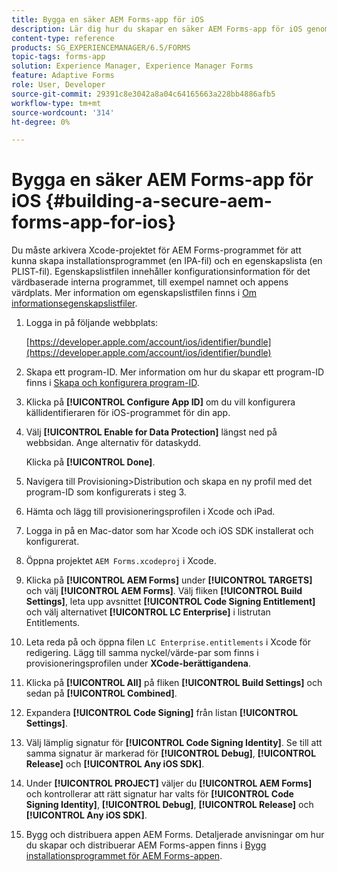```yaml
---
title: Bygga en säker AEM Forms-app för iOS
description: Lär dig hur du skapar en säker AEM Forms-app för iOS genom att arkivera Xcode-projektet. Detta skapar en installationsfil (en .ipa-fil) och en egenskapslista (en .plist-fil).
content-type: reference
products: SG_EXPERIENCEMANAGER/6.5/FORMS
topic-tags: forms-app
solution: Experience Manager, Experience Manager Forms
feature: Adaptive Forms
role: User, Developer
source-git-commit: 29391c8e3042a8a04c64165663a228bb4886afb5
workflow-type: tm+mt
source-wordcount: '314'
ht-degree: 0%

---
```


# Bygga en säker AEM Forms-app för iOS {#building-a-secure-aem-forms-app-for-ios}

Du måste arkivera Xcode-projektet för AEM Forms-programmet för att kunna skapa installationsprogrammet (en IPA-fil) och en egenskapslista (en PLIST-fil). Egenskapslistfilen innehåller konfigurationsinformation för det värdbaserade interna programmet, till exempel namnet och appens värdplats. Mer information om egenskapslistfilen finns i [Om informationsegenskapslistfiler](https://developer.apple.com/library/ios/#documentation/general/Reference/InfoPlistKeyReference/Articles/AboutInformationPropertyListFiles.html).

1. Logga in på följande webbplats:

   [https://developer.apple.com/account/ios/identifier/bundle](https://developer.apple.com/account/ios/identifier/bundle)

1. Skapa ett program-ID. Mer information om hur du skapar ett program-ID finns i [Skapa och konfigurera program-ID](https://developer.apple.com/library/ios/documentation/IDEs/Conceptual/AppDistributionGuide/MaintainingProfiles/MaintainingProfiles.html).
1. Klicka på **[!UICONTROL Configure App ID]** om du vill konfigurera källidentifieraren för iOS-programmet för din app.
1. Välj **[!UICONTROL Enable for Data Protection]** längst ned på webbsidan. Ange alternativ för dataskydd.

   Klicka på **[!UICONTROL Done]**.

1. Navigera till Provisioning>Distribution och skapa en ny profil med det program-ID som konfigurerats i steg 3.
1. Hämta och lägg till provisioneringsprofilen i Xcode och iPad.
1. Logga in på en Mac-dator som har Xcode och iOS SDK installerat och konfigurerat.
1. Öppna projektet `AEM Forms.xcodeproj` i Xcode.
1. Klicka på **[!UICONTROL AEM Forms]** under **[!UICONTROL TARGETS]** och välj **[!UICONTROL AEM Forms]**. Välj fliken **[!UICONTROL Build Settings]**, leta upp avsnittet **[!UICONTROL Code Signing Entitlement]** och välj alternativet **[!UICONTROL LC Enterprise]** i listrutan Entitlements.
1. Leta reda på och öppna filen `LC Enterprise.entitlements` i Xcode för redigering. Lägg till samma nyckel/värde-par som finns i provisioneringsprofilen under **XCode-berättigandena**.
1. Klicka på **[!UICONTROL All]** på fliken **[!UICONTROL Build Settings]** och sedan på **[!UICONTROL Combined]**.
1. Expandera **[!UICONTROL Code Signing]** från listan **[!UICONTROL Settings]**.
1. Välj lämplig signatur för **[!UICONTROL Code Signing Identity]**. Se till att samma signatur är markerad för **[!UICONTROL Debug]**, **[!UICONTROL Release]** och **[!UICONTROL Any iOS SDK]**.
1. Under **[!UICONTROL PROJECT]** väljer du **[!UICONTROL AEM Forms]** och kontrollerar att rätt signatur har valts för **[!UICONTROL Code Signing Identity]**, **[!UICONTROL Debug]**, **[!UICONTROL Release]** och **[!UICONTROL Any iOS SDK]**.
1. Bygg och distribuera appen AEM Forms. Detaljerade anvisningar om hur du skapar och distribuerar AEM Forms-appen finns i [Bygg installationsprogrammet för AEM Forms-appen](setup-xcode-project-build-installer.md#build-the-installer-for-the-mobile-workspace-app).
